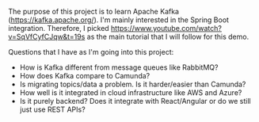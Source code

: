 The purpose of this project is to learn Apache Kafka (https://kafka.apache.org/).
I'm mainly interested in the Spring Boot integration. Therefore, I picked https://www.youtube.com/watch?v=SqVfCyfCJqw&t=19s as the main tutorial that I will follow for this demo.

Questions that I have as I'm going into this project:
- How is Kafka different from message queues like RabbitMQ?
- How does Kafka compare to Camunda?
- Is migrating topics/data a problem. Is it harder/easier than Camunda?
- How well is it integrated in cloud infrastructure like AWS and Azure?
- Is it purely backend? Does it integrate with React/Angular or do we still just use REST APIs?